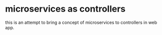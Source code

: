 # microservices as controllers

this is an attempt to bring a concept of microservices to controllers in web
app.
